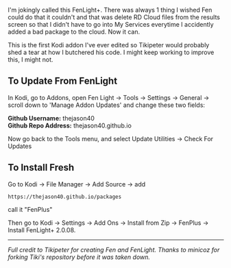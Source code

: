 I'm jokingly called this FenLight+. There was always 1 thing I wished Fen could do that it couldn't and that was delete RD Cloud files from the results screen so that I didn't have to go into My Services everytime I accidently added a bad package to the cloud. Now it can. 

This is the first Kodi addon I've ever edited so Tikipeter would probably shed a tear at how I butchered his code. I might keep working to improve this, I might not.

<h2>To Update From FenLight</h2>

In Kodi, go to Addons, open Fen Light -> Tools -> Settings -> General -> scroll down to 'Manage Addon Updates' and change these two fields:

<b>Github Username:</b> thejason40<br />
<b>Github Repo Address:</b> thejason40.github.io

Now go back to the Tools menu, and select Update Utilities -> Check For Updates

<h2>To Install Fresh</h2>

Go to Kodi -> File Manager -> Add Source -> add

`https://thejason40.github.io/packages`

call it "FenPlus"

Then go to Kodi -> Settings -> Add Ons -> Install from Zip -> FenPlus -> Install FenLight+ 2.0.08.

<hr>
<i>Full credit to Tikipeter for creating Fen and FenLight. Thanks to minicoz for forking Tiki's repository before it was taken down.</i>
